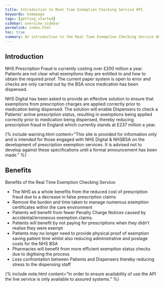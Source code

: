 ```yaml
---
title: Introduction to Real Time Exemption Checking Service API.
keywords: homepage
tags: [getting_started]
sidebar: overview_sidebar
permalink: index.html
toc: true
summary: An introduction to the Real Time Exemption Checking Service API.
---
```


## Introduction ##

NHS Prescription Fraud is currently costing over £200 million a year. Patients are not clear what exemptions they are entitled to and how to obtain the required proof. The current paper system is open to error and checks are only carried out by the BSA once medication has been dispensed.

NHS Digital has been asked to provide an effective solution to ensure that exemptions from prescription charges are applied correctly prior to medication being dispensed. The solution will enable Dispensers to check a Patients’ active prescription status, resulting in exemptions being applied correctly prior to medication being dispensed, thereby reducing prescription fraud in England which currently stands at £237 million a year.

{% include warning.html content="This site is provided for information only and is intended for those engaged with NHS Digital & NHSBSA on the development of prescription exemption services. It is advised not to develop against these specifications until a formal announcement has been made." %}

## Benefits ##

Benefits of the Real Time Exemption Checking Service:

- The NHS as a whole benefits from the reduced cost of prescription fraud due to a decrease in false prescription claims
- Remove the burden and time taken to manage numerous exemption certificates within the care environment
- Patients will benefit from fewer Penalty Charge Notices caused by accidental/erroneous exemption claims.
- Patients will benefit by not paying for prescriptions when they didn’t realise they were exempt
- Patients may no longer need to provide physical proof of exemption saving patient time whilst also reducing administrative and postage costs for the NHS BSA
- Pharmacies will benefit from more efficient exemption status checks due to digitising the process
- Less confrontation between Patients and Dispensers thereby reducing stress to the dispensing staff


{% include note.html content="In order to ensure availability of use the API the live service is only available to assured systems." %}
